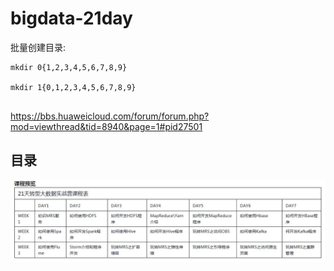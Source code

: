 # bigdata-21day

批量创建目录:

```
mkdir 0{1,2,3,4,5,6,7,8,9}

mkdir 1{0,1,2,3,4,5,6,7,8,9}


```


https://bbs.huaweicloud.com/forum/forum.php?mod=viewthread&tid=8940&page=1#pid27501


## 目录
![](https://raw.githubusercontent.com/latermonk/bigdata-21day/master/images/content.jpg)
